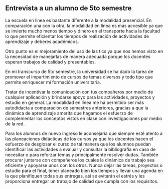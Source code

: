 ## Entrevista a un alumno de 5to semestre
La escuela en línea es bastante diferente a la modalidad presencial.
En comparación una con la otra, la modalidad en línea es más accesible ya que se invierte mucho menos tiempo y dinero en el transporte hacia la facultad lo que permite eficientar los tiempos de realización de actividades de aprendizaje y deberes académicos.

Otro punto es el mejoramiento del uso de las tics ya que nos hemos visto en la necesidad de manejarlas de manera adecuada porque los docentes esperan trabajos de calidad y presentables.

En mi transcurso de 5to semestre, la universidad se ha dado la tarea de promover el impartimiento de cursos de temas diversos y todo tipo que permite enriquecer mi formación universitaria.

Tratar de incentivar la comunicación con tus compañeros por medio de cualquier aplicación y brindarse apoyo para las actividades, proyectos y estudio en general.
La modalidad en línea me ha permitido ser más autodidacta a comparación de semestres anteriores, gracias a que la dinámica de aprendizaje amerita que hagamos el esfuerzo de complementar los conceptos vistos en clase con investigaciones por medio de la red.

Para los alumnos de nuevo ingreso le aconsejaría que siempre esté atento a las planeaciones didácticas de los cursos ya que los docentes hacen el esfuerzo de desglosar el curso de tal manera que los alumnos puedan identificar las actividades a evaluar y consultar la bibliografía en caso de necesitar o para reforzar temas y principalmente resolver dudas.
También procurar juntarse con compañeros los cuales la dinámica de trabajo sea eficiente y apoyarse unos con los otros.
Nunca dejar las tareas, proyectos o estudio para el final, tener planeado bien los tiempos y llevar una agenda en la que planifiquen todas sus entregas, así se evitarán el estrés y les proporciona entregar un trabajo de calidad que cumpla con los requisitos.
